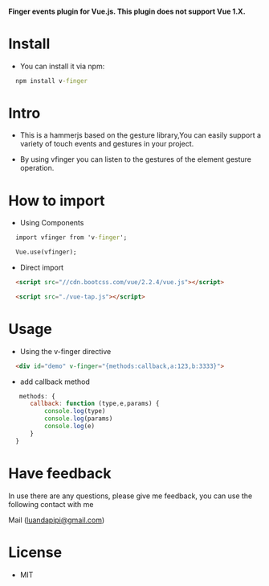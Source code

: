 #### Finger events plugin for Vue.js. This plugin does not support Vue 1.X.

# Install
  * You can install it via npm:

```cmd
  npm install v-finger
```

# Intro
  * This is a hammerjs based on the gesture library,You can easily support a variety of touch events and gestures in your project.

  * By using vfinger you can listen to the gestures of the element gesture operation.
# How to import

  * Using Components

```cmd
  import vfinger from 'v-finger';

  Vue.use(vfinger);
```

  * Direct import

```html
  <script src="//cdn.bootcss.com/vue/2.2.4/vue.js"></script>

  <script src="./vue-tap.js"></script>
```

# Usage

  * Using the v-finger directive

  ```html
    <div id="demo" v-finger="{methods:callback,a:123,b:3333}">
  ```

  * add callback method
```javascript
   methods: {
      callback: function (type,e,params) {
          console.log(type)
          console.log(params)
          console.log(e)
      }
  }
```
# Have feedback
In use there are any questions, please give me feedback, you can use the following contact with me

Mail (luandapipi@gmail.com)

# License
   * MIT